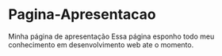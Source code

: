 # Pagina-Apresentacao
Minha página de apresentação
Essa página esponho todo meu conhecimento em desenvolvimento web ate o momento.
